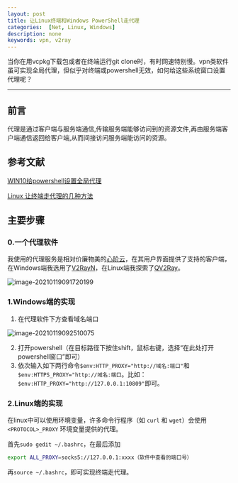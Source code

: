 ```yaml
---
layout: post
title: 让Linux终端和Windows PowerShell走代理
categories:  [Net, Linux, Windows]
description: none
keywords: vpn, v2ray
---
```


当你在用vcpkg下载包或者在终端运行git clone时，有时网速特别慢。vpn类软件虽可实现全局代理，但似乎对终端或powershell无效，如何给这些系统窗口设置代理呢？

------

## 前言

代理是通过客户端与服务端通信,传输服务端能够访问到的资源文件,再由服务端客户端通信返回给客户端,从而间接访问服务端能访问的资源。

## 参考文献

[WIN10给powershell设置全局代理](https://blog.csdn.net/weixin_44120025/article/details/110950434)

[Linux 让终端走代理的几种方法](https://zhuanlan.zhihu.com/p/46973701)

## 主要步骤

### 0.一个代理软件

我使用的代理服务是相对价廉物美的[心阶云](https://www.xinjiecloud.vip/auth/register?code=Dho7xaD8sx58xop9cPjaU2wiGt4wMl6o)，在其用户界面提供了支持的客户端，在Windows端我选用了[V2RayN](https://mirrors.ohmy.cat/Windows/v2rayN.zip)，在Linux端我探索了[QV2Ray](https://qv2ray.net/getting-started/)。

![image-20210119091720199](https://keenster-1300019754.cos.ap-shanghai-fsi.myqcloud.com/image-20210119091720199.png)

### 1.Windows端的实现

1. 在代理软件下方查看域名端口

![image-20210119092510075](https://keenster-1300019754.cos.ap-shanghai-fsi.myqcloud.com/image-20210119092510075.png)

2. 打开powershell（在目标路径下按住shift，鼠标右键，选择“在此处打开powershell窗口”即可）
3. 依次输入如下两行命令`$env:HTTP_PROXY="http://域名:端口"`和`$env:HTTPS_PROXY="http://域名:端口`。比如：`$env:HTTP_PROXY="http://127.0.0.1:10809"`即可。

### 2.Linux端的实现

在linux中可以使用环境变量，许多命令行程序（如 `curl` 和 `wget`）会使用 `<PROTOCOL>_PROXY` 环境变量提供的代理。

首先`sudo gedit ~/.bashrc`，在最后添加

```bash
export ALL_PROXY=socks5://127.0.0.1:xxxx（软件中查看的端口号）
```

再`source ~/.bashrc`，即可实现终端走代理。

